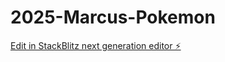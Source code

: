 # 2025-Marcus-Pokemon

[Edit in StackBlitz next generation editor ⚡️](https://stackblitz.com/~/github.com/MarcusChang0/2025-Marcus-Pokemon)